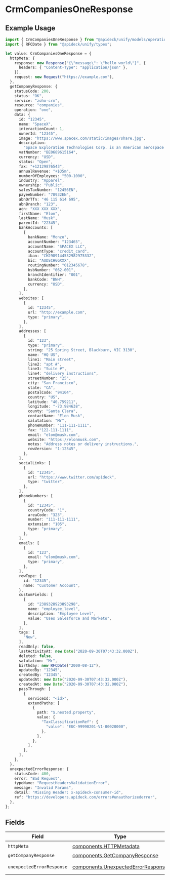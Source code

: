 # CrmCompaniesOneResponse

## Example Usage

```typescript
import { CrmCompaniesOneResponse } from "@apideck/unify/models/operations";
import { RFCDate } from "@apideck/unify/types";

let value: CrmCompaniesOneResponse = {
  httpMeta: {
    response: new Response("{\"message\": \"hello world\"}", {
      headers: { "Content-Type": "application/json" },
    }),
    request: new Request("https://example.com"),
  },
  getCompanyResponse: {
    statusCode: 200,
    status: "OK",
    service: "zoho-crm",
    resource: "companies",
    operation: "one",
    data: {
      id: "12345",
      name: "SpaceX",
      interactionCount: 1,
      ownerId: "12345",
      image: "https://www.spacex.com/static/images/share.jpg",
      description:
        "Space Exploration Technologies Corp. is an American aerospace manufacturer, space transportation services and communications company headquartered in Hawthorne, California.",
      vatNumber: "BE0689615164",
      currency: "USD",
      status: "Open",
      fax: "+12129876543",
      annualRevenue: "+$35m",
      numberOfEmployees: "500-1000",
      industry: "Apparel",
      ownership: "Public",
      salesTaxNumber: "12456EN",
      payeeNumber: "78932EN",
      abnOrTfn: "46 115 614 695",
      abnBranch: "123",
      acn: "XXX XXX XXX",
      firstName: "Elon",
      lastName: "Musk",
      parentId: "22345",
      bankAccounts: [
        {
          bankName: "Monzo",
          accountNumber: "123465",
          accountName: "SPACEX LLC",
          accountType: "credit_card",
          iban: "CH2989144532982975332",
          bic: "AUDSCHGGXXX",
          routingNumber: "012345678",
          bsbNumber: "062-001",
          branchIdentifier: "001",
          bankCode: "BNH",
          currency: "USD",
        },
      ],
      websites: [
        {
          id: "12345",
          url: "http://example.com",
          type: "primary",
        },
      ],
      addresses: [
        {
          id: "123",
          type: "primary",
          string: "25 Spring Street, Blackburn, VIC 3130",
          name: "HQ US",
          line1: "Main street",
          line2: "apt #",
          line3: "Suite #",
          line4: "delivery instructions",
          streetNumber: "25",
          city: "San Francisco",
          state: "CA",
          postalCode: "94104",
          country: "US",
          latitude: "40.759211",
          longitude: "-73.984638",
          county: "Santa Clara",
          contactName: "Elon Musk",
          salutation: "Mr",
          phoneNumber: "111-111-1111",
          fax: "122-111-1111",
          email: "elon@musk.com",
          website: "https://elonmusk.com",
          notes: "Address notes or delivery instructions.",
          rowVersion: "1-12345",
        },
      ],
      socialLinks: [
        {
          id: "12345",
          url: "https://www.twitter.com/apideck",
          type: "twitter",
        },
      ],
      phoneNumbers: [
        {
          id: "12345",
          countryCode: "1",
          areaCode: "323",
          number: "111-111-1111",
          extension: "105",
          type: "primary",
        },
      ],
      emails: [
        {
          id: "123",
          email: "elon@musk.com",
          type: "primary",
        },
      ],
      rowType: {
        id: "12345",
        name: "Customer Account",
      },
      customFields: [
        {
          id: "2389328923893298",
          name: "employee_level",
          description: "Employee Level",
          value: "Uses Salesforce and Marketo",
        },
      ],
      tags: [
        "New",
      ],
      readOnly: false,
      lastActivityAt: new Date("2020-09-30T07:43:32.000Z"),
      deleted: false,
      salutation: "Mr",
      birthday: new RFCDate("2000-08-12"),
      updatedBy: "12345",
      createdBy: "12345",
      updatedAt: new Date("2020-09-30T07:43:32.000Z"),
      createdAt: new Date("2020-09-30T07:43:32.000Z"),
      passThrough: [
        {
          serviceId: "<id>",
          extendPaths: [
            {
              path: "$.nested.property",
              value: {
                "TaxClassificationRef": {
                  "value": "EUC-99990201-V1-00020000",
                },
              },
            },
          ],
        },
      ],
    },
  },
  unexpectedErrorResponse: {
    statusCode: 400,
    error: "Bad Request",
    typeName: "RequestHeadersValidationError",
    message: "Invalid Params",
    detail: "Missing Header: x-apideck-consumer-id",
    ref: "https://developers.apideck.com/errors#unauthorizederror",
  },
};
```

## Fields

| Field                                                                                    | Type                                                                                     | Required                                                                                 | Description                                                                              |
| ---------------------------------------------------------------------------------------- | ---------------------------------------------------------------------------------------- | ---------------------------------------------------------------------------------------- | ---------------------------------------------------------------------------------------- |
| `httpMeta`                                                                               | [components.HTTPMetadata](../../models/components/httpmetadata.md)                       | :heavy_check_mark:                                                                       | N/A                                                                                      |
| `getCompanyResponse`                                                                     | [components.GetCompanyResponse](../../models/components/getcompanyresponse.md)           | :heavy_minus_sign:                                                                       | Company                                                                                  |
| `unexpectedErrorResponse`                                                                | [components.UnexpectedErrorResponse](../../models/components/unexpectederrorresponse.md) | :heavy_minus_sign:                                                                       | Unexpected error                                                                         |